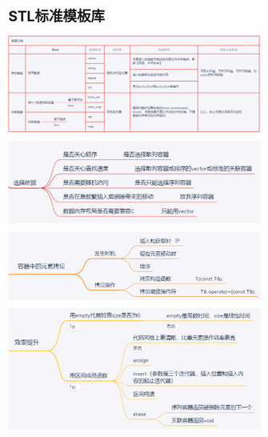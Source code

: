 # STL标准模板库

![](../../.gitbook/assets/image%20%285%29.png)

![](../../.gitbook/assets/image%20%2813%29.png)

![](../../.gitbook/assets/image%20%2812%29.png)

![](../../.gitbook/assets/image%20%2811%29.png)

